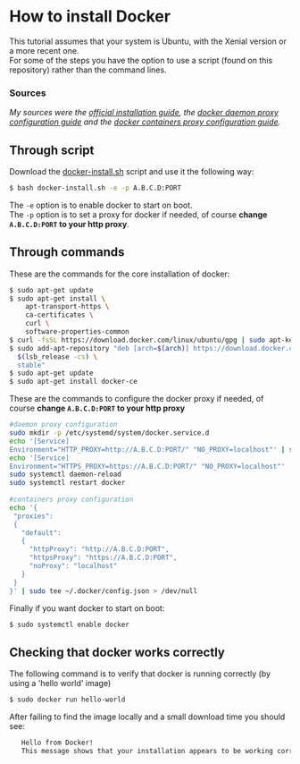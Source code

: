 # How to install Docker
This tutorial assumes that your system is Ubuntu, with the Xenial version or a more recent one.    
For some of the steps you have the option to use a script (found on this repository) rather than the command lines.

### Sources
*My sources were the [official installation guide](https://docs.docker.com/engine/installation/linux/docker-ce/ubuntu), the [docker daemon proxy configuration guide](https://docs.docker.com/engine/admin/systemd/#httphttps-proxy) and the [docker containers proxy configuration guide](https://docs.docker.com/network/proxy/#configure-the-docker-client).*

## Through script
Download the [docker-install.sh](https://github.com/CARMinesDouai/PhaROS2/blob/master/Docker%20Installation/docker-install.sh) script and use it the following way:
```bash
$ bash docker-install.sh -e -p A.B.C.D:PORT
```
The `-e` option is to enable docker to start on boot.    
The `-p` option is to set a proxy for docker if needed, of course **change `A.B.C.D:PORT` to your http proxy**.
## Through commands
These are the commands for the core installation of docker:
```bash
$ sudo apt-get update 
$ sudo apt-get install \
    apt-transport-https \
    ca-certificates \
    curl \
    software-properties-common 
$ curl -fsSL https://download.docker.com/linux/ubuntu/gpg | sudo apt-key add - 
$ sudo add-apt-repository "deb [arch=$(arch)] https://download.docker.com/linux/ubuntu \
  $(lsb_release -cs) \
  stable" 
$ sudo apt-get update 
$ sudo apt-get install docker-ce 
```

These are the commands to configure the docker proxy if needed, of course **change `A.B.C.D:PORT` to your http proxy**
```bash
#daemon proxy configuration
sudo mkdir -p /etc/systemd/system/docker.service.d
echo '[Service]
Environment="HTTP_PROXY=http://A.B.C.D:PORT/" "NO_PROXY=localhost"' | sudo tee /etc/systemd/system/docker.service.d/http-proxy.conf > /dev/null
echo '[Service]
Environment="HTTPS_PROXY=https://A.B.C.D:PORT/" "NO_PROXY=localhost"' | sudo tee /etc/systemd/system/docker.service.d/https-proxy.conf > /dev/null
sudo systemctl daemon-reload 
sudo systemctl restart docker 
		
#containers proxy configuration
echo '{
 "proxies":
 {
   "default":
   {
     "httpProxy": "http://A.B.C.D:PORT",
     "httpsProxy": "https://A.B.C.D:PORT",
     "noProxy": "localhost"
   }
 }
}' | sudo tee ~/.docker/config.json > /dev/null
```
Finally if you want docker to start on boot:  
```bash
$ sudo systemctl enable docker
```
## Checking that docker works correctly
The following command is to verify that docker is running correctly (by using a 'hello world' image)    
 ```bash
 $ sudo docker run hello-world
  ```
 After failing to find the image locally and a small download time you should see:
 ```bash
    Hello from Docker!
    This message shows that your installation appears to be working correctly.
```
